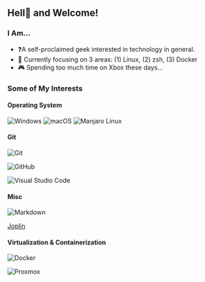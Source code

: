 <h2> Hell👹 and Welcome!</h2>

<h3> I Am... </h3>

- ❓A self-proclaimed geek interested in technology in general.
- 🔎 Currently focusing on 3 areas: (1) Linux, (2) zsh, (3) Docker
- 🎮 Spending too much time on Xbox these days...

<h3>Some of My Interests</h3>

<h4>Operating System</h4>

![Windows](https://img.shields.io/badge/MS%20Windows-686868?style=flat&logo=windows&labelColor=0078D6)
![macOS](https://img.shields.io/badge/macOS,%20iOS,%20ipadOS-686868?style=flat&logo=apple&labelColor=000000)
![Manjaro Linux](https://img.shields.io/badge/-Manjaro%20Linux-686868?style=flat&logo=manjaro&labelColor=000000)

<h4>Git</h4>

![Git](https://img.shields.io/badge/-Git-686868?style=flat&logo=git&labelColor=000000)

![GitHub](https://img.shields.io/badge/-GitHub-686868?style=flat&logo=github&labelColor=181717)

![Visual Studio Code](https://img.shields.io/badge/-Visual%20Studio%20Code-686868?style=flat&logo=visual-studio-code&&logoColor=007ACC&labelColor=000000)

<h4>Misc</h4>

![Markdown](https://img.shields.io/badge/-Markdown-000000?style=flat&logo=markdown&labelColor=000000)

[Joplin](https://joplinapp.org/)

<h4>Virtualization & Containerization</h4>

![Docker](https://img.shields.io/badge/Docker,%20Docker--Hub-686868?style=flat&logo=docker&labelColor=000000)

![Proxmox](https://img.shields.io/badge/Proxmox-000000?style=flat&logo=proxmox&labelColor=ffffff)
